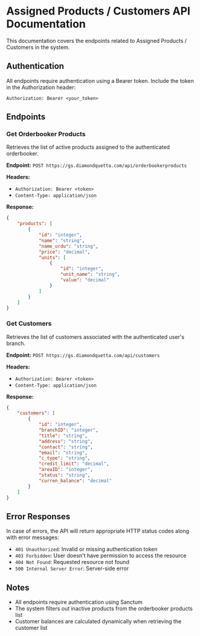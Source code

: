 # Assigned Products / Customers API Documentation

This documentation covers the endpoints related to Assigned Products / Customers in the system.

## Authentication

All endpoints require authentication using a Bearer token. Include the token in the Authorization header:
```
Authorization: Bearer <your_token>
```

## Endpoints

### Get Orderbooker Products

Retrieves the list of active products assigned to the authenticated orderbooker.

**Endpoint:** `POST https://gs.diamondquetta.com/api/orderbookerproducts`

**Headers:**
- `Authorization: Bearer <token>`
- `Content-Type: application/json`

**Response:**
```json
{
    "products": [
        {
            "id": "integer",
            "name": "string",
            "name_urdu": "string",
            "price": "decimal",
            "units": [
                {
                    "id": "integer",
                    "unit_name": "string",
                    "value": "decimal"
                }
            ]
        }
    ]
}
```

### Get Customers

Retrieves the list of customers associated with the authenticated user's branch.

**Endpoint:** `POST https://gs.diamondquetta.com/api/customers`

**Headers:**
- `Authorization: Bearer <token>`
- `Content-Type: application/json`

**Response:**
```json
{
    "customers": [
        {
            "id": "integer",
            "branchID": "integer",
            "title": "string",
            "address": "string",
            "contact": "string",
            "email": "string",
            "c_type": "string",
            "credit_limit": "decimal",
            "areaID": "integer",
            "status": "string",
            "curren_balance": "decimal"
        }
    ]
}
```

## Error Responses

In case of errors, the API will return appropriate HTTP status codes along with error messages:

- `401 Unauthorized`: Invalid or missing authentication token
- `403 Forbidden`: User doesn't have permission to access the resource
- `404 Not Found`: Requested resource not found
- `500 Internal Server Error`: Server-side error

## Notes

- All endpoints require authentication using Sanctum
- The system filters out inactive products from the orderbooker products list
- Customer balances are calculated dynamically when retrieving the customer list
